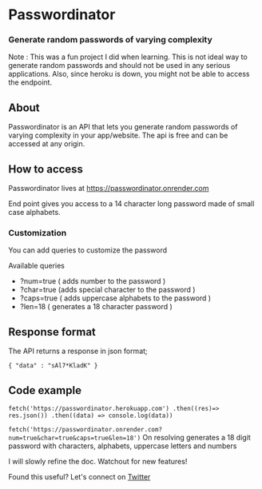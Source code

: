 # Passwordinator
### Generate random passwords of varying complexity

Note : This was a fun project I did when learning. This is not ideal way to generate random passwords and should not be used in any serious applications.
Also, since heroku is down, you might not be able to access the endpoint.

## About

Passwordinator is an API that lets you generate random passwords of varying complexity in your app/website. 
The api is free and can be accessed at any origin.

## How to access

Passwordinator lives at https://passwordinator.onrender.com

End point gives you access to a 14 character long password made of small case alphabets.

### Customization

You can add queries to customize the password

Available queries
- ?num=true ( adds number to the password )
- ?char=true (adds special character to the password )
- ?caps=true ( adds uppercase alphabets to the password )
- ?len=18 ( generates a 18 character password )


## Response format

The API returns a response in json format;

`{ "data" : "sAl7*KladK" }`

## Code example

` fetch('https://passwordinator.herokuapp.com')
.then((res)=> res.json())
.then((data) => console.log(data))
`



`fetch('https://passwordinator.onrender.com?num=true&char=true&caps=true&len=18')`
On resolving generates a 18 digit password with characters, alphabets, uppercase letters and numbers

I will slowly refine the doc. Watchout for new features!


Found this useful? Let's connect on [Twitter](https://www.twitter.com/realfawazsullia)
